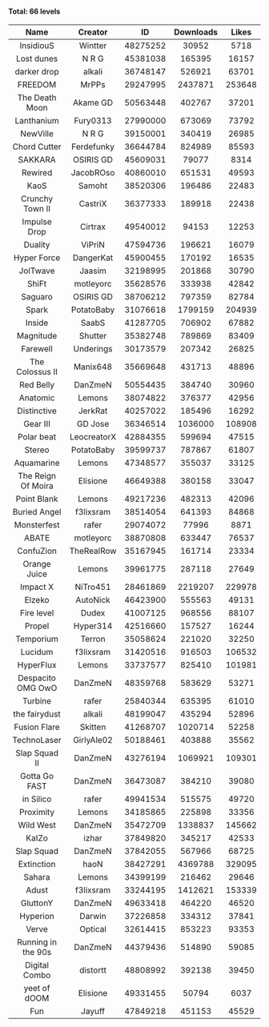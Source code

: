 #### Total: 66 levels

| Name | Creator | ID | Downloads | Likes |
|:---:|:---:|:---:|:---:|:---:|
| InsidiouS | Wintter | 48275252 | 30952 | 5718
| Lost dunes | N R G | 45381038 | 165395 | 16157
| darker drop | alkali | 36748147 | 526921 | 63701
| FREEDOM | MrPPs | 29247995 | 2437871 | 253648
| The Death Moon | Akame GD | 50563448 | 402767 | 37201
| Lanthanium | Fury0313 | 27990000 | 673069 | 73792
| NewVille | N R G | 39150001 | 340419 | 26985
| Chord Cutter | Ferdefunky | 36644784 | 824989 | 85593
| SAKKARA | OSIRIS GD | 45609031 | 79077 | 8314
| Rewired | JacobROso | 40860010 | 651531 | 49593
| KaoS | Samoht | 38520306 | 196486 | 22483
| Crunchy Town II | CastriX | 36377333 | 189918 | 22438
| Impulse Drop  | Cirtrax | 49540012 | 94153 | 12253
| Duality | ViPriN | 47594736 | 196621 | 16079
| Hyper Force | DangerKat | 45900455 | 170192 | 16535
| JolTwave | Jaasim | 32198995 | 201868 | 30790
| ShiFt | motleyorc | 35628576 | 333938 | 42842
| Saguaro | OSIRIS GD | 38706212 | 797359 | 82784
| Spark | PotatoBaby | 31076618 | 1799159 | 204939
| Inside | SaabS | 41287705 | 706902 | 67882
| Magnitude | Shutter | 35382748 | 789869 | 83409
| Farewell | Underings | 30173579 | 207342 | 26825
| The Colossus II | Manix648 | 35669648 | 431713 | 48896
| Red Belly | DanZmeN | 50554435 | 384740 | 30960
| Anatomic | Lemons | 38074822 | 376377 | 42956
| Distinctive | JerkRat | 40257022 | 185496 | 16292
| Gear III | GD Jose | 36346514 | 1036000 | 108908
| Polar beat | LeocreatorX | 42884355 | 599694 | 47515
| Stereo | PotatoBaby | 39599737 | 787867 | 61807
| Aquamarine | Lemons | 47348577 | 355037 | 33125
| The Reign Of Moira | Elisione | 46649388 | 380158 | 33047
| Point Blank | Lemons | 49217236 | 482313 | 42096
| Buried Angel | f3lixsram | 38514054 | 641393 | 84868
| Monsterfest | rafer | 29074072 | 77996 | 8871
| ABATE | motleyorc | 38870808 | 633447 | 76537
| ConfuZion | TheRealRow | 35167945 | 161714 | 23334
| Orange Juice | Lemons | 39961775 | 287118 | 27649
| Impact X | NiTro451 | 28461869 | 2219207 | 229978
| Elzeko | AutoNick | 46423900 | 555563 | 49131
| Fire level | Dudex | 41007125 | 968556 | 88107
| Propel | Hyper314 | 42516660 | 157527 | 16244
| Temporium | Terron | 35058624 | 221020 | 32250
| Lucidum | f3lixsram | 31420516 | 916503 | 106532
| HyperFlux | Lemons | 33737577 | 825410 | 101981
| Despacito OMG OwO | DanZmeN | 48359768 | 583629 | 53271
| Turbine | rafer | 25840344 | 635395 | 61010
| the fairydust | alkali | 48199047 | 435294 | 52896
| Fusion Flare | Skitten | 41268707 | 1020714 | 52258
| TechnoLaser | GirlyAle02 | 50188461 | 403888 | 35562
| Slap Squad II | DanZmeN | 43276194 | 1069921 | 109301
| Gotta Go FAST | DanZmeN | 36473087 | 384210 | 39080
| in Silico | rafer | 49941534 | 515575 | 49720
| Proximity | Lemons | 34185865 | 225898 | 33356
| Wild West | DanZmeN | 35472709 | 1338837 | 145662
| KaIZo | izhar | 37849820 | 345217 | 42533
| Slap Squad | DanZmeN | 37842055 | 567966 | 68725
| Extinction | haoN | 38427291 | 4369788 | 329095
| Sahara | Lemons | 34399199 | 216462 | 29646
| Adust | f3lixsram | 33244195 | 1412621 | 153339
| GluttonY | DanZmeN | 49633418 | 464220 | 46520
| Hyperion | Darwin | 37226858 | 334312 | 37841
| Verve | Optical | 32614415 | 853223 | 93353
| Running in the 90s | DanZmeN | 44379436 | 514890 | 59085
| Digital Combo | distortt | 48808992 | 392138 | 39450
| yeet of dOOM | Elisione | 49331455 | 50794 | 6037
| Fun | Jayuff | 47849218 | 451153 | 45529
